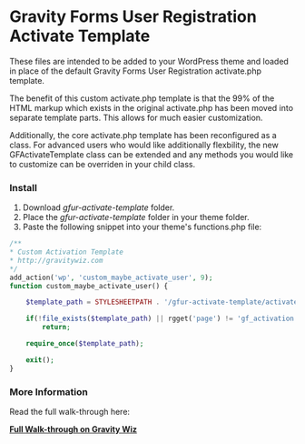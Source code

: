 Gravity Forms User Registration Activate Template
=================================================

These files are intended to be added to your WordPress theme and loaded in place of the default Gravity Forms User Registration activate.php template.

The benefit of this custom activate.php template is that the 99% of the HTML markup which exists in the original activate.php has been moved into separate template parts. This allows for much easier customization. 

Additionally, the core activate.php template has been reconfigured as a class. For advanced users who would like additionally flexbility, the new GFActivateTemplate class can be extended and any methods you would like to customize can be overriden in your child class.

### Install

1. Download *gfur-activate-template* folder.
2. Place the *gfur-activate-template* folder in your theme folder.
3. Paste the following snippet into your theme's functions.php file:
```php
/**
* Custom Activation Template
* http://gravitywiz.com
*/
add_action('wp', 'custom_maybe_activate_user', 9);
function custom_maybe_activate_user() {

    $template_path = STYLESHEETPATH . '/gfur-activate-template/activate.php';

    if(!file_exists($template_path) || rgget('page') != 'gf_activation')
	    return;

    require_once($template_path);

    exit();
}
```

### More Information

Read the full walk-through here: 

**[Full Walk-through on Gravity Wiz](http://gravitywiz.com/2013/02/13/customizing-gravity-forms-user-registration-activation-page)**

